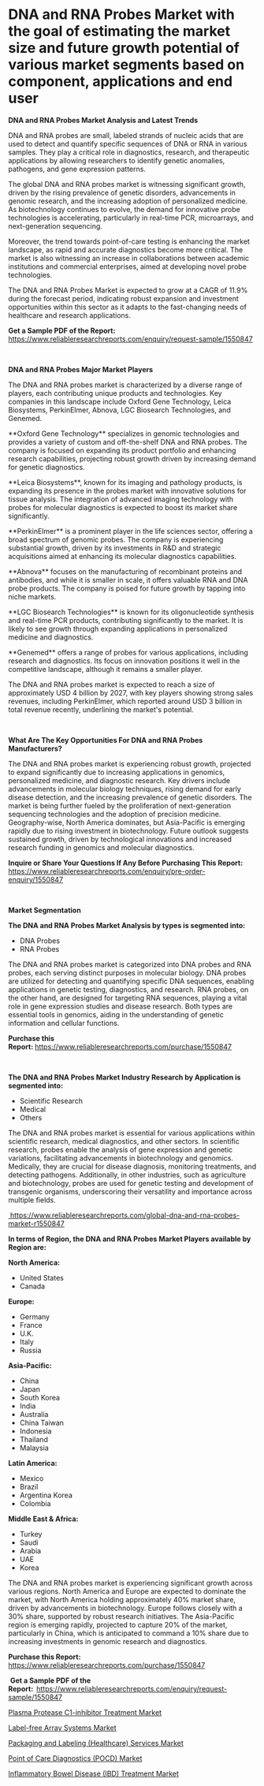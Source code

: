 <p><h1>DNA and RNA Probes Market with the goal of estimating the market size and future growth potential of various market segments based on component, applications and end user</h1></p><p><strong>DNA and RNA Probes Market Analysis and Latest Trends</strong></p>
<p><p>DNA and RNA probes are small, labeled strands of nucleic acids that are used to detect and quantify specific sequences of DNA or RNA in various samples. They play a critical role in diagnostics, research, and therapeutic applications by allowing researchers to identify genetic anomalies, pathogens, and gene expression patterns.</p><p>The global DNA and RNA probes market is witnessing significant growth, driven by the rising prevalence of genetic disorders, advancements in genomic research, and the increasing adoption of personalized medicine. As biotechnology continues to evolve, the demand for innovative probe technologies is accelerating, particularly in real-time PCR, microarrays, and next-generation sequencing. </p><p>Moreover, the trend towards point-of-care testing is enhancing the market landscape, as rapid and accurate diagnostics become more critical. The market is also witnessing an increase in collaborations between academic institutions and commercial enterprises, aimed at developing novel probe technologies. </p><p>The DNA and RNA Probes Market is expected to grow at a CAGR of 11.9% during the forecast period, indicating robust expansion and investment opportunities within this sector as it adapts to the fast-changing needs of healthcare and research applications.</p></p>
<p><strong>Get a Sample PDF of the Report:&nbsp;</strong> <a href="https://www.reliableresearchreports.com/enquiry/request-sample/1550847?utm_campaign=2219&utm_medium=2&utm_source=Github&utm_content=ia&utm_term=03032025&utm_id=dna-and-rna-probes">https://www.reliableresearchreports.com/enquiry/request-sample/1550847</a></p>
<p>&nbsp;</p>
<p><strong>DNA and RNA Probes Major Market Players</strong></p>
<p><p>The DNA and RNA probes market is characterized by a diverse range of players, each contributing unique products and technologies. Key companies in this landscape include Oxford Gene Technology, Leica Biosystems, PerkinElmer, Abnova, LGC Biosearch Technologies, and Genemed.</p><p>**Oxford Gene Technology** specializes in genomic technologies and provides a variety of custom and off-the-shelf DNA and RNA probes. The company is focused on expanding its product portfolio and enhancing research capabilities, projecting robust growth driven by increasing demand for genetic diagnostics.</p><p>**Leica Biosystems**, known for its imaging and pathology products, is expanding its presence in the probes market with innovative solutions for tissue analysis. The integration of advanced imaging technology with probes for molecular diagnostics is expected to boost its market share significantly.</p><p>**PerkinElmer** is a prominent player in the life sciences sector, offering a broad spectrum of genomic probes. The company is experiencing substantial growth, driven by its investments in R&D and strategic acquisitions aimed at enhancing its molecular diagnostics capabilities.</p><p>**Abnova** focuses on the manufacturing of recombinant proteins and antibodies, and while it is smaller in scale, it offers valuable RNA and DNA probe products. The company is poised for future growth by tapping into niche markets.</p><p>**LGC Biosearch Technologies** is known for its oligonucleotide synthesis and real-time PCR products, contributing significantly to the market. It is likely to see growth through expanding applications in personalized medicine and diagnostics.</p><p>**Genemed** offers a range of probes for various applications, including research and diagnostics. Its focus on innovation positions it well in the competitive landscape, although it remains a smaller player.</p><p>The DNA and RNA probes market is expected to reach a size of approximately USD 4 billion by 2027, with key players showing strong sales revenues, including PerkinElmer, which reported around USD 3 billion in total revenue recently, underlining the market's potential.</p></p>
<p>&nbsp;</p>
<p><strong>What Are The Key Opportunities For DNA and RNA Probes Manufacturers?</strong></p>
<p><p>The DNA and RNA probes market is experiencing robust growth, projected to expand significantly due to increasing applications in genomics, personalized medicine, and diagnostic research. Key drivers include advancements in molecular biology techniques, rising demand for early disease detection, and the increasing prevalence of genetic disorders. The market is being further fueled by the proliferation of next-generation sequencing technologies and the adoption of precision medicine. Geography-wise, North America dominates, but Asia-Pacific is emerging rapidly due to rising investment in biotechnology. Future outlook suggests sustained growth, driven by technological innovations and increased research funding in genomics and molecular diagnostics.</p></p>
<p><strong>Inquire or Share Your Questions If Any Before Purchasing This Report:</strong> <a href="https://www.reliableresearchreports.com/enquiry/pre-order-enquiry/1550847?utm_campaign=2219&utm_medium=2&utm_source=Github&utm_content=ia&utm_term=03032025&utm_id=dna-and-rna-probes">https://www.reliableresearchreports.com/enquiry/pre-order-enquiry/1550847</a></p>
<p>&nbsp;</p>
<p><strong>Market Segmentation</strong></p>
<p><strong>The DNA and RNA Probes Market Analysis by types is segmented into:</strong></p>
<p><ul><li>DNA Probes</li><li>RNA Probes</li></ul></p>
<p><p>The DNA and RNA probes market is categorized into DNA probes and RNA probes, each serving distinct purposes in molecular biology. DNA probes are utilized for detecting and quantifying specific DNA sequences, enabling applications in genetic testing, diagnostics, and research. RNA probes, on the other hand, are designed for targeting RNA sequences, playing a vital role in gene expression studies and disease research. Both types are essential tools in genomics, aiding in the understanding of genetic information and cellular functions.</p></p>
<p><strong>Purchase this Report:&nbsp;</strong><a href="https://www.reliableresearchreports.com/purchase/1550847?utm_campaign=2219&utm_medium=2&utm_source=Github&utm_content=ia&utm_term=03032025&utm_id=dna-and-rna-probes">https://www.reliableresearchreports.com/purchase/1550847</a></p>
<p>&nbsp;</p>
<p><strong>The DNA and RNA Probes Market Industry Research by Application is segmented into:</strong></p>
<p><ul><li>Scientific Research</li><li>Medical</li><li>Others</li></ul></p>
<p><p>The DNA and RNA probes market is essential for various applications within scientific research, medical diagnostics, and other sectors. In scientific research, probes enable the analysis of gene expression and genetic variations, facilitating advancements in biotechnology and genomics. Medically, they are crucial for disease diagnosis, monitoring treatments, and detecting pathogens. Additionally, in other industries, such as agriculture and biotechnology, probes are used for genetic testing and development of transgenic organisms, underscoring their versatility and importance across multiple fields.</p></p>
<p><a href="https://www.reliableresearchreports.com/global-dna-and-rna-probes-market-r1550847?utm_campaign=2219&utm_medium=2&utm_source=Github&utm_content=ia&utm_term=03032025&utm_id=dna-and-rna-probes">&nbsp;https://www.reliableresearchreports.com/global-dna-and-rna-probes-market-r1550847</a></p>
<p><strong>In terms of Region, the DNA and RNA Probes Market Players available by Region are:</strong></p>
<p>
    <p> <strong> North America: </strong>
        <ul>
            <li>United States</li>
            <li>Canada</li>
        </ul>
        </p> 
    <p> <strong> Europe: </strong>
        <ul>
            <li>Germany</li>
            <li>France</li>
            <li>U.K.</li>
            <li>Italy</li>
            <li>Russia</li>
        </ul>
        </p> 
    <p> <strong> Asia-Pacific: </strong>
        <ul>
            <li>China</li>
            <li>Japan</li>
            <li>South Korea</li>
            <li>India</li>
            <li>Australia</li>
            <li>China Taiwan</li>
            <li>Indonesia</li>
            <li>Thailand</li>
            <li>Malaysia</li>
        </ul>
        </p> 
    <p> <strong> Latin America: </strong>
        <ul>
            <li>Mexico</li>
            <li>Brazil</li>
            <li>Argentina Korea</li>
            <li>Colombia</li>
        </ul>
        </p> 
    <p> <strong> Middle East & Africa: </strong>
        <ul>
            <li>Turkey</li>
            <li>Saudi</li>
            <li>Arabia</li>
            <li>UAE</li>
            <li>Korea</li>
        </ul>
    </p>
    </p>
<p><p>The DNA and RNA probes market is experiencing significant growth across various regions. North America and Europe are expected to dominate the market, with North America holding approximately 40% market share, driven by advancements in biotechnology. Europe follows closely with a 30% share, supported by robust research initiatives. The Asia-Pacific region is emerging rapidly, projected to capture 20% of the market, particularly in China, which is anticipated to command a 10% share due to increasing investments in genomic research and diagnostics.</p></p>
<p><strong>Purchase this Report: </strong><a href="https://www.reliableresearchreports.com/purchase/1550847?utm_campaign=2219&utm_medium=2&utm_source=Github&utm_content=ia&utm_term=03032025&utm_id=dna-and-rna-probes">https://www.reliableresearchreports.com/purchase/1550847</a></p>
<p>&nbsp;<strong>Get a Sample PDF of the Report:&nbsp;&nbsp;</strong><a href="https://www.reliableresearchreports.com/enquiry/request-sample/1550847?utm_campaign=2219&utm_medium=2&utm_source=Github&utm_content=ia&utm_term=03032025&utm_id=dna-and-rna-probes">https://www.reliableresearchreports.com/enquiry/request-sample/1550847</a></p>
<p><strong></strong></p>
<p><p><a href="https://github.com/usraceby/Market-Research-Report-List-1/blob/main/plasma-protease-c1-inhibitor-treatment-market.md?utm_campaign=2219&utm_medium=2&utm_source=Github&utm_content=ia&utm_term=03032025&utm_id=dna-and-rna-probes">Plasma Protease C1-inhibitor Treatment Market</a></p><p><a href="https://github.com/rianttegang/Market-Research-Report-List-1/blob/main/label-free-array-systems-market.md?utm_campaign=2219&utm_medium=2&utm_source=Github&utm_content=ia&utm_term=03032025&utm_id=dna-and-rna-probes">Label-free Array Systems Market</a></p><p><a href="https://github.com/doljanzwald/Market-Research-Report-List-1/blob/main/packaging-and-labeling-healthcare-services-market.md?utm_campaign=2219&utm_medium=2&utm_source=Github&utm_content=ia&utm_term=03032025&utm_id=dna-and-rna-probes">Packaging and Labeling (Healthcare) Services Market</a></p><p><a href="https://github.com/shamstirroc7/Market-Research-Report-List-1/blob/main/point-of-care-diagnostics-pocd-market.md?utm_campaign=2219&utm_medium=2&utm_source=Github&utm_content=ia&utm_term=03032025&utm_id=dna-and-rna-probes">Point of Care Diagnostics (POCD) Market</a></p><p><a href="https://github.com/vengatsabibu/Market-Research-Report-List-1/blob/main/inflammatory-bowel-disease-ibd-treatment-market.md?utm_campaign=2219&utm_medium=2&utm_source=Github&utm_content=ia&utm_term=03032025&utm_id=dna-and-rna-probes">Inflammatory Bowel Disease (IBD) Treatment Market</a></p></p>